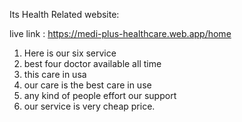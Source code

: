Its Health Related website:

live link : https://medi-plus-healthcare.web.app/home

1. Here is our six service
2. best four doctor available all time
3. this care in usa
4. our care is the best care in use 
5. any kind of people effort our support
6. our service is very cheap price.